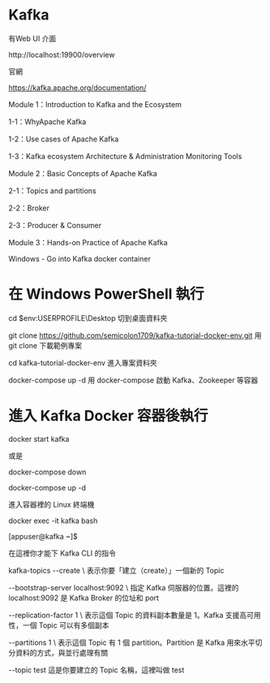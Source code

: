 # Kafka

有Web UI 介面

http://localhost:19900/overview

官網

https://kafka.apache.org/documentation/

Module 1：Introduction to Kafka and the Ecosystem

1-1：WhyApache Kafka
 
1-2：Use cases of Apache Kafka
 
1-3：Kafka ecosystem Architecture & Administration Monitoring Tools
 
 Module 2：Basic Concepts of Apache Kafka

2-1：Topics and partitions
 
2-2：Broker
 
2-3：Producer & Consumer
 
Module 3：Hands-on Practice of Apache Kafka

Windows  - Go into Kafka docker container

# 在 Windows PowerShell 執行 
 
cd $env:USERPROFILE\Desktop 切到桌面資料夾
 
git clone https://github.com/semicolon1709/kafka-tutorial-docker-env.git 用 git clone 下載範例專案
 
cd kafka-tutorial-docker-env 進入專案資料夾
 
docker-compose up -d 用 docker-compose 啟動 Kafka、Zookeeper 等容器

# 進入 Kafka Docker 容器後執行

docker start kafka

或是

docker-compose down

docker-compose up -d

進入容器裡的 Linux 終端機
 
docker exec -it kafka bash

[appuser@kafka ~]$     

在這裡你才能下 Kafka CLI 的指令
 
kafka-topics --create \ 表示你要「建立（create）」一個新的 Topic
 
--bootstrap-server localhost:9092 \ 指定 Kafka 伺服器的位置。這裡的 localhost:9092 是 Kafka Broker 的位址和 port
  
--replication-factor 1 \ 表示這個 Topic 的資料副本數量是 1。Kafka 支援高可用性，一個 Topic 可以有多個副本
  
--partitions 1 \ 表示這個 Topic 有 1 個 partition。Partition 是 Kafka 用來水平切分資料的方式，與並行處理有關
  
--topic test 這是你要建立的 Topic 名稱，這裡叫做 test


 
